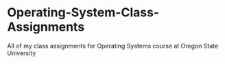 # Operating-System-Class-Assignments
All of my class assignments for Operating Systems course at Oregon State University

